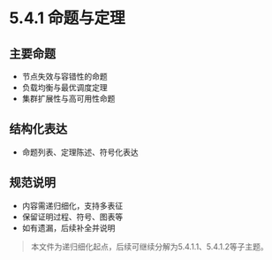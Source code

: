 # 5.4.1 命题与定理

## 主要命题

- 节点失效与容错性的命题
- 负载均衡与最优调度定理
- 集群扩展性与高可用性命题

## 结构化表达

- 命题列表、定理陈述、符号化表达

## 规范说明

- 内容需递归细化，支持多表征
- 保留证明过程、符号、图表等
- 如有遗漏，后续补全并说明

> 本文件为递归细化起点，后续可继续分解为5.4.1.1、5.4.1.2等子主题。
